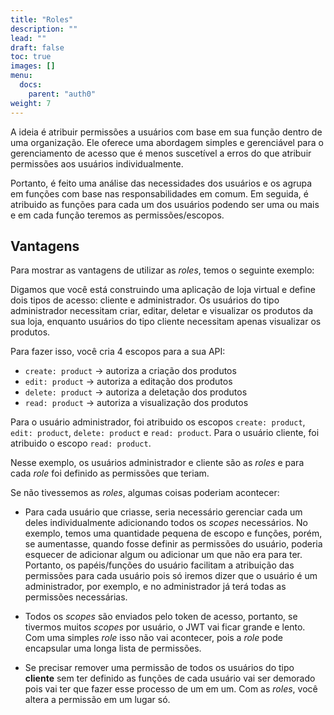 ```yaml
---
title: "Roles"
description: ""
lead: ""
draft: false
toc: true
images: []
menu:
  docs:
    parent: "auth0"
weight: 7
---
```


A ideia é atribuir permissões a usuários com base em sua função dentro de uma organização. Ele oferece uma abordagem simples e gerenciável para o gerenciamento de acesso que é menos suscetível a erros do que atribuir permissões aos usuários individualmente.

Portanto, é feito uma análise das necessidades dos usuários e os agrupa em funções com base nas responsabilidades em comum. Em seguida, é atribuido as funções para cada um dos usuários podendo ser uma ou mais e em cada função teremos as permissões/escopos.

## Vantagens

Para mostrar as vantagens de utilizar as _roles_, temos o seguinte exemplo:

Digamos que você está construindo uma aplicação de loja virtual e define dois tipos de acesso: cliente e administrador. Os usuários do tipo administrador necessitam criar, editar, deletar e visualizar os produtos da sua loja, enquanto usuários do tipo cliente necessitam apenas visualizar os produtos.

Para fazer isso, você cria 4 escopos para a sua API:

- `create: product` -> autoriza a criação dos produtos
- `edit: product` -> autoriza a editação dos produtos
- `delete: product` -> autoriza a deletação dos produtos
- `read: product` -> autoriza a visualização dos produtos

Para o usuário administrador, foi atribuido os escopos `create: product`, `edit: product`, `delete: product` e `read: product`. Para o usuário cliente, foi atribuido o escopo `read: product`.

Nesse exemplo, os usuários administrador e cliente são as _roles_ e para cada _role_ foi definido as permissões que teriam.

Se não tivessemos as _roles_, algumas coisas poderiam acontecer:

- Para cada usuário que criasse, seria necessário gerenciar cada um deles individualmente adicionando todos os _scopes_ necessários. No exemplo, temos uma quantidade pequena de escopo e funções, porém, se aumentasse, quando fosse definir as permissões do usuário, poderia esquecer de adicionar algum ou adicionar um que não era para ter. Portanto, os papéis/funções do usuário facilitam a atribuição das permissões para cada usuário pois só iremos dizer que o usuário é um administrador, por exemplo, e no administrador já terá todas as permissões necessárias.

- Todos os _scopes_ são enviados pelo token de acesso, portanto, se tivermos muitos _scopes_ por usuário, o JWT vai ficar grande e lento. Com uma simples _role_ isso não vai acontecer, pois a _role_ pode encapsular uma longa lista de permissões.

- Se precisar remover uma permissão de todos os usuários do tipo **cliente** sem ter definido as funções de cada usuário vai ser demorado pois vai ter que fazer esse processo de um em um. Com as _roles_, você altera a permissão em um lugar só.
